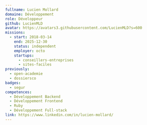 ```yaml
---
fullname: Lucien Mollard
domaine: Développement
role: Développeur
github: LucienMLD
avatar: https://avatars3.githubusercontent.com/LucienMLD?s=600
missions:
  - start: 2018-03-14
    end: 2025-12-30
    status: independent
    employer: octo
    startups:
      - conseillers-entreprises
      - sites-faciles
previously:
  - open-academie
  - dossiersco
badges:
  - segur
competences:
  - Développement Backend
  - Développement Frontend
  - Ruby
  - Développement Full-stack
link: https://www.linkedin.com/in/lucien-mollard/
---
```

